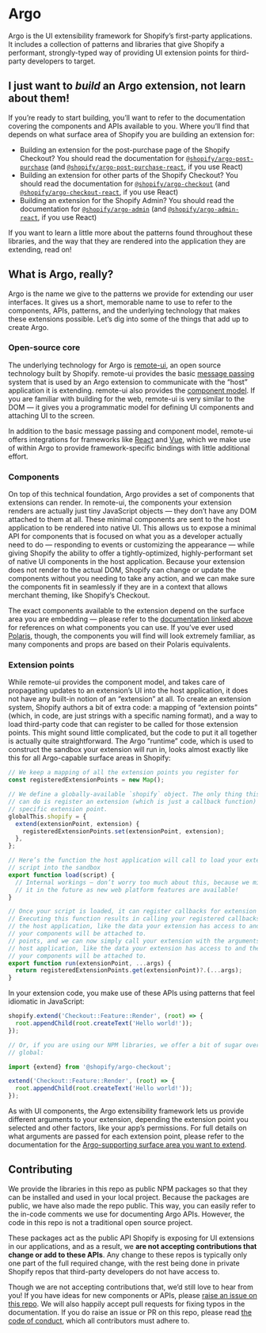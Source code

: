 # Argo

Argo is the UI extensibility framework for Shopify’s first-party applications. It includes a collection of patterns and libraries that give Shopify a performant, strongly-typed way of providing UI extension points for third-party developers to target.

## I just want to _build_ an Argo extension, not learn about them!

If you’re ready to start building, you’ll want to refer to the documentation covering the components and APIs available to you. Where you’ll find that depends on what surface area of Shopify you are building an extension for:

- Building an extension for the post-purchase page of the Shopify Checkout? You should read the documentation for [`@shopify/argo-post-purchase`](./packages/argo-post-purchase) (and [`@shopify/argo-post-purchase-react`](./packages/argo-post-purchase-react), if you use React)
- Building an extension for other parts of the Shopify Checkout? You should read the documentation for [`@shopify/argo-checkout`](./packages/argo-checkout) (and [`@shopify/argo-checkout-react`](./packages/argo-checkout-react), if you use React)
- Building an extension for the Shopify Admin? You should read the documentation for [`@shopify/argo-admin`](./packages/argo-admin) (and [`@shopify/argo-admin-react`](./packages/argo-admin-react), if you use React)

If you want to learn a little more about the patterns found throughout these libraries, and the way that they are rendered into the application they are extending, read on!

## What is Argo, really?

Argo is the name we give to the patterns we provide for extending our user interfaces. It gives us a short, memorable name to use to refer to the components, APIs, patterns, and the underlying technology that makes these extensions possible. Let’s dig into some of the things that add up to create Argo.

### Open-source core

The underlying technology for Argo is [remote-ui](https://github.com/Shopify/remote-ui), an open source technology built by Shopify. remote-ui provides the basic [message passing](https://github.com/Shopify/remote-ui/tree/main/packages/rpc) system that is used by an Argo extension to communicate with the “host” application it is extending. remote-ui also provides the [component model](https://github.com/Shopify/remote-ui/tree/main/packages/core). If you are familiar with building for the web, remote-ui is very similar to the DOM — it gives you a programmatic model for defining UI components and attaching UI to the screen.

In addition to the basic message passing and component model, remote-ui offers integrations for frameworks like [React](https://github.com/Shopify/remote-ui/tree/main/packages/react) and [Vue](https://github.com/Shopify/remote-ui/tree/main/packages/vue), which we make use of within Argo to provide framework-specific bindings with little additional effort.

### Components

On top of this technical foundation, Argo provides a set of components that extensions can render. In remote-ui, the components your extension renders are actually just tiny JavaScript objects — they don’t have any DOM attached to them at all. These minimal components are sent to the host application to be rendered into native UI. This allows us to expose a minimal API for components that is focused on what you as a developer actually need to do — responding to events or customizing the appearance — while giving Shopify the ability to offer a tightly-optimized, highly-performant set of native UI components in the host application. Because your extension does not render to the actual DOM, Shopify can change or update the components without you needing to take any action, and we can make sure the components fit in seamlessly if they are in a context that allows merchant theming, like Shopify’s Checkout.

The exact components available to the extension depend on the surface area you are embedding — please refer to the [documentation linked above](#i-just-want-to-build-an-argo-extension-not-learn-about-them) for references on what components you can use. If you’ve ever used [Polaris](https://polaris.shopify.com/), though, the components you will find will look extremely familiar, as many components and props are based on their Polaris equivalents.

### Extension points

While remote-ui provides the component model, and takes care of propagating updates to an extension’s UI into the host application, it does not have any built-in notion of an “extension” at all. To create an extension system, Shopify authors a bit of extra code: a mapping of “extension points” (which, in code, are just strings with a specific naming format), and a way to load third-party code that can register to be called for those extension points. This might sound little complicated, but the code to put it all together is actually quite straightforward. The Argo ”runtime” code, which is used to construct the sandbox your extension will run in, looks almost exactly like this for all Argo-capable surface areas in Shopify:

```js
// We keep a mapping of all the extension points you register for
const registeredExtensionPoints = new Map();

// We define a globally-available `shopify` object. The only thing this object
// can do is register an extension (which is just a callback function) for a
// specific extension point.
globalThis.shopify = {
  extend(extensionPoint, extension) {
    registeredExtensionPoints.set(extensionPoint, extension);
  },
};

// Here’s the function the host application will call to load your extension’s
// script into the sandbox
export function load(script) {
  // Internal workings — don’t worry too much about this, because we might change
  // it in the future as new web platform features are available!
}

// Once your script is loaded, it can register callbacks for extension points.
// Executing this function results in calling your registered callbacks with arguments from
// the host application, like the data your extension has access to and the UI “root“
// your components will be attached to.
// points, and we can now simply call your extension with the arguments from the
// host application, like the data your extension has access to and the UI “root“
// your components will be attached to.
export function run(extensionPoint, ...args) {
  return registeredExtensionPoints.get(extensionPoint)?.(...args);
}
```

In your extension code, you make use of these APIs using patterns that feel idiomatic in JavaScript:

```js
shopify.extend('Checkout::Feature::Render', (root) => {
  root.appendChild(root.createText('Hello world!'));
});

// Or, if you are using our NPM libraries, we offer a bit of sugar over the
// global:

import {extend} from '@shopify/argo-checkout';

extend('Checkout::Feature::Render', (root) => {
  root.appendChild(root.createText('Hello world!'));
});
```

As with UI components, the Argo extensibility framework lets us provide different arguments to your extension, depending the extension point you selected and other factors, like your app’s permissions. For full details on what arguments are passed for each extension point, please refer to the documentation for the [Argo-supporting surface area you want to extend](#i-just-want-to-build-an-argo-extension-not-learn-about-them).

## Contributing

We provide the libraries in this repo as public NPM packages so that they can be installed and used in your local project. Because the packages are public, we have also made the repo public. This way, you can easily refer to the in-code comments we use for documenting Argo APIs. However, the code in this repo is not a traditional open source project.

These packages act as the public API Shopify is exposing for UI extensions in our applications, and as a result, we **are not accepting contributions that change or add to these APIs**. Any change to these repos is typically only one part of the full required change, with the rest being done in private Shopify repos that third-party developers do not have access to.

Though we are not accepting contributions that, we’d still love to hear from you! If you have ideas for new components or APIs, please [raise an issue on this repo](https://github.com/Shopify/argo/issues/new/choose). We will also happily accept pull requests for fixing typos in the documentation. If you do raise an issue or PR on this repo, please read [the code of conduct](./CODE_OF_CONDUCT.md), which all contributors must adhere to.
